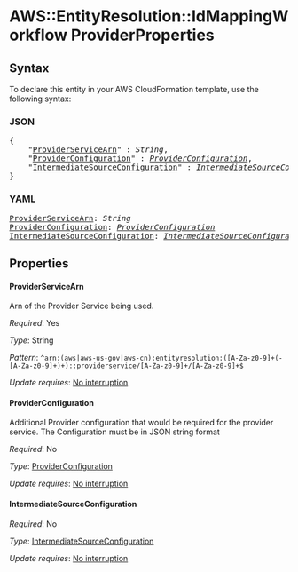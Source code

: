 # AWS::EntityResolution::IdMappingWorkflow ProviderProperties

## Syntax

To declare this entity in your AWS CloudFormation template, use the following syntax:

### JSON

<pre>
{
    "<a href="#providerservicearn" title="ProviderServiceArn">ProviderServiceArn</a>" : <i>String</i>,
    "<a href="#providerconfiguration" title="ProviderConfiguration">ProviderConfiguration</a>" : <i><a href="providerproperties-providerconfiguration.md">ProviderConfiguration</a></i>,
    "<a href="#intermediatesourceconfiguration" title="IntermediateSourceConfiguration">IntermediateSourceConfiguration</a>" : <i><a href="intermediatesourceconfiguration.md">IntermediateSourceConfiguration</a></i>
}
</pre>

### YAML

<pre>
<a href="#providerservicearn" title="ProviderServiceArn">ProviderServiceArn</a>: <i>String</i>
<a href="#providerconfiguration" title="ProviderConfiguration">ProviderConfiguration</a>: <i><a href="providerproperties-providerconfiguration.md">ProviderConfiguration</a></i>
<a href="#intermediatesourceconfiguration" title="IntermediateSourceConfiguration">IntermediateSourceConfiguration</a>: <i><a href="intermediatesourceconfiguration.md">IntermediateSourceConfiguration</a></i>
</pre>

## Properties

#### ProviderServiceArn

Arn of the Provider Service being used.

_Required_: Yes

_Type_: String

_Pattern_: <code>^arn:(aws|aws-us-gov|aws-cn):entityresolution:([A-Za-z0-9]+(-[A-Za-z0-9]+)+)::providerservice/[A-Za-z0-9]+/[A-Za-z0-9]+$</code>

_Update requires_: [No interruption](https://docs.aws.amazon.com/AWSCloudFormation/latest/UserGuide/using-cfn-updating-stacks-update-behaviors.html#update-no-interrupt)

#### ProviderConfiguration

Additional Provider configuration that would be required for the provider service. The Configuration must be in JSON string format

_Required_: No

_Type_: <a href="providerproperties-providerconfiguration.md">ProviderConfiguration</a>

_Update requires_: [No interruption](https://docs.aws.amazon.com/AWSCloudFormation/latest/UserGuide/using-cfn-updating-stacks-update-behaviors.html#update-no-interrupt)

#### IntermediateSourceConfiguration

_Required_: No

_Type_: <a href="intermediatesourceconfiguration.md">IntermediateSourceConfiguration</a>

_Update requires_: [No interruption](https://docs.aws.amazon.com/AWSCloudFormation/latest/UserGuide/using-cfn-updating-stacks-update-behaviors.html#update-no-interrupt)

